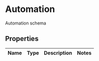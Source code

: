 

# Automation

Automation schema
## Properties

Name | Type | Description | Notes
------------ | ------------- | ------------- | -------------



